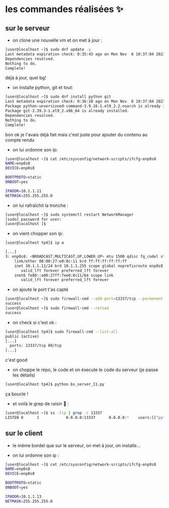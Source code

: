 # les commandes réalisées ✨

## sur le serveur

- on clone une nouvelle vm et on met à jour :
```bash
[user@localhost ~]$ sudo dnf update -y
Last metadata expiration check: 0:35:43 ago on Mon Nov  6 10:37:04 2023.
Dependencies resolved.
Nothing to do.
Complete!
```
déjà à jour, quel bg!

- on installe python, git et tout:
```bash
[user@localhost ~]$ sudo dnf install python git
Last metadata expiration check: 0:36:28 ago on Mon Nov  6 10:37:04 2023.
Package python-unversioned-command-3.9.16-1.el9_2.2.noarch is already installed.
Package git-2.39.3-1.el9_2.x86_64 is already installed.
Dependencies resolved.
Nothing to do.
Complete!
```
bon ok je l'avais déjà fait mais c'est juste pour ajouter du contenu au compte rendu

- on lui ordonne son ip:

```bash
[user@localhost ~]$ cat /etc/sysconfig/network-scripts/ifcfg-enp0s8
NAME=enp0s8
DEVICE=enp0s8

BOOTPROTO=static
ONBOOT=yes

IPADDR=10.1.1.11
NETMASK=255.255.255.0
```

- on lui rafraîchit la tronche :
```bash
[user@localhost ~]$ sudo systemctl restart NetworkManager
[sudo] password for user:
[user@localhost ]$
```

- on vient chopper son ip:
```bash
[user@localhost tp4]$ ip a

[...]
3: enp0s8: <BROADCAST,MULTICAST,UP,LOWER_UP> mtu 1500 qdisc fq_codel state UP group default qlen 1000
    link/ether 08:00:27:e0:8c:11 brd ff:ff:ff:ff:ff:ff
    inet 10.1.1.11/24 brd 10.1.1.255 scope global noprefixroute enp0s8
       valid_lft forever preferred_lft forever
    inet6 fe80::a00:27ff:fee0:8c11/64 scope link
       valid_lft forever preferred_lft forever
```

- on ajoute le port t'as capté
```bash
[user@localhost ~]$ sudo firewall-cmd --add-port=13337/tcp --permanent
success
[user@localhost ~]$ sudo firewall-cmd --reload
success
```

- on check si c'est ok :
```bash
[user@localhost tp4]$ sudo firewall-cmd --list-all
public (active)
[...]
  ports: 13337/tcp 80/tcp
[...]
```
c'est good

- on choppe le répo, le code et on éxecute le code du serveur (je passe les détails)
```bash
[user@localhost tp4]$ python bs_server_I1.py

```
ça boucle !

- et voilà le grep de raisin 🍇 :
```bash
[user@localhost ~]$ ss -tlp | grep -i 13337
LISTEN 0      1            0.0.0.0:13337      0.0.0.0:*    users:(("python",pid=1509,fd=3))
```

## sur le client

- le même bordel que sur le serveur, on met à jour, on installe...

- on lui ordonne son ip :

```bash
[user@localhost ~]$ cat /etc/sysconfig/network-scripts/ifcfg-enp0s8
NAME=enp0s8
DEVICE=enp0s8

BOOTPROTO=static
ONBOOT=yes

IPADDR=10.1.1.13
NETMASK=255.255.255.0
```

